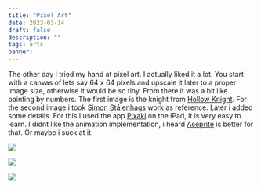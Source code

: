 ```yaml
---
title: "Pixel Art"
date: 2023-03-14
draft: false
description: ""
tags: arts
banner: 
---
```


The other day I tried my hand at pixel art. I actually liked it a lot. You start with a canvas of lets say 64 x 64 pixels and upscale it later to a proper image size, otherwise it would be so tiny. From there it was a bit like painting by numbers. The first image is the knight from [Hollow Knight](https://www.hollowknight.com/). For the second image i took [Simon Stålenhags](https://simonstalenhag.se/) work as reference. Later i added some details. For this I used the app [Pixaki](https://pixaki.com/) on the iPad, it is very easy to learn. I didnt like the animation implementation, i heard [Aseprite](https://www.aseprite.org/) is better for that. Or maybe i suck at it. 



![](https://ams03pap001files.storage.live.com/y4mGu2tuYA--Ji5_AzwNHlet8E9JYudbQZ4GEN0emRmZahdqoruV8N1jX_J7YSrOIeUJxtLDYh7gjyBd7iBDyislN9BJpRu2mfk7MxvJfykKgepIPH_QTtSd5srSj1_4w5blJraCRG6gQVZ-VTNgLXToJ7Fw6PSy_I7cq-K0Ns6DjBrD1ZOdXvIBYWebF_YuQHl?width=886&height=886&cropmode=none)

![](https://ams03pap001files.storage.live.com/y4mTCTMk4ZVJj3TaU82ovPv7wKd2FYA9mpBP4Ec4DI5X4cBMGmGVXtbGv7pINru7Lqa4WWknVktqOvjvRlJ_4hi6QZV-4GBI70lWU_EYLuJOWFj8dkdwSrEdaJqrHDue7QvZvT99bbY5dUOeZ03tWmubS0Cssne0QOlyYPnvkF2cVIVCPIRsebXuSO39uH9pjf8?width=705&height=1114&cropmode=none)

![](https://ams03pap001files.storage.live.com/y4m8BSIrO9zTc06LqkI6kptyZ50lZ6LuVCPK1VNRQGriutD-NW2a3ES2gUNU-Wzszpb0k2iNvq5tComLuRvqV_z2YBoVL3WSFHHtUwrFWGXjj6oUldAIozLtSGNGRwkmGs55_-EyBnBIDG2U3ysJK_Z5ffrju4mU2EiCjezaC1mVdOo8hvbPgqcs2Eaie12GzCb?width=705&height=1114&cropmode=none)